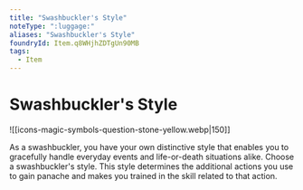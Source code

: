 ```yaml
---
title: "Swashbuckler's Style"
noteType: ":luggage:"
aliases: "Swashbuckler's Style"
foundryId: Item.q8WHjhZDTgUn90MB
tags:
  - Item
---
```


# Swashbuckler's Style
![[icons-magic-symbols-question-stone-yellow.webp|150]]

As a swashbuckler, you have your own distinctive style that enables you to gracefully handle everyday events and life-or-death situations alike. Choose a swashbuckler's style. This style determines the additional actions you use to gain panache and makes you trained in the skill related to that action.
